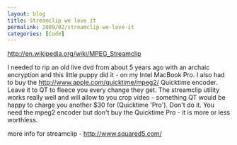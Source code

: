 ```yaml
---
layout: blog
title: Streamclip we love it
permalink: 2009/02/streamclip-we-love-it
categories: [Code]
---
```


<p><a href="http://en.wikipedia.org/wiki/MPEG_Streamclip">http://en.wikipedia.org/wiki/MPEG_Streamclip</a></p>
<p>I needed to rip an old live dvd from about 5 years ago with an archaic encryption and this little puppy did it - on my Intel MacBook Pro. I also had to buy the <a href="http://www.apple.com/quicktime/mpeg2/">http://www.apple.com/quicktime/mpeg2/</a> Quicktime encoder. Leave it to QT to fleece you every change they get. The streamclip utility works really well and will allow to you crop video - something QT would be happy to charge you another $30 for (Quicktime &#039;Pro&#039;). Don&#039;t do it. You need the mpeg2 encoder but don&#039;t buy the Quicktime Pro - it is more or less worthless.</p>
<p>more info for streamclip - <a href="http://www.squared5.com/">http://www.squared5.com/</a>
